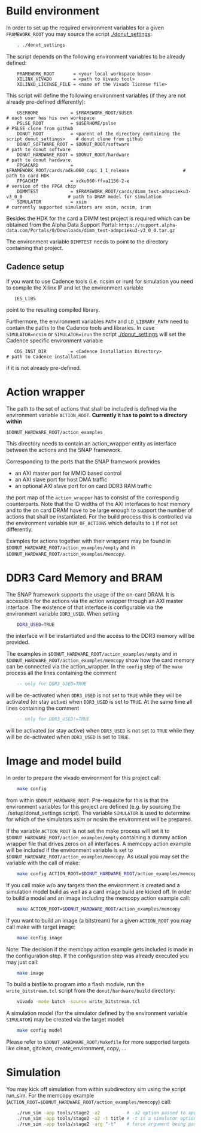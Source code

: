 # Build environment

In order to set up the required environment variables for a given `FRAMEWORK_ROOT` you may source the script [./donut_settings](./donut_settings):

```bash
    . ./donut_settings
```

The script depends on the following environment variables to be already defined:

```
    FRAMEWORK_ROOT       = <your local workspace base>
    XILINX_VIVADO        = <path to Vivado tool>
    XILINXD_LICENSE_FILE = <name of the Vivado license file>
```

This script will define the following environment variables (if they are not already pre-defined
differently):

```
    USERHOME            = $FRAMEWORK_ROOT/$USER                                             # each user has his own workspace
    PSLSE_ROOT          = $USERHOME/pslse                                                   # PSLSE clone from github
    DONUT_ROOT          = <parent of the directory containing the script donut_settings>    # donut clone from github
    DONUT_SOFTWARE_ROOT = $DONUT_ROOT/software                                              # path to donut software
    DONUT_HARDWARE_ROOT = $DONUT_ROOT/hardware                                              # path to donut hardware
    FPGACARD            = $FRAMEWORK_ROOT/cards/adku060_capi_1_1_release                    # path to card HDK
    FPGACHIP            = xcku060-ffva1156-2-e                                              # version of the FPGA chip
    DIMMTEST            = $FRAMEWORK_ROOT/cards/dimm_test-admpcieku3-v3_0_0                 # path to DRAM model for simulation
    SIMULATOR           = xsim                                                              # currently supported simulators are xsim, ncsim, irun
```

Besides the HDK for the card a DIMM test project is required which can be obtained from
the Alpha Data Support Portal:
`https://support.alpha-data.com/Portals/0/Downloads/dimm_test-admpcieku3-v3_0_0.tar.gz`

The environment variable `DIMMTEST` needs to point to the directory containing that project.

## Cadence setup

If you want to use Cadence tools (i.e. ncsim or irun) for simulation you need to compile the Xilinx IP and let the environment variable

```
   IES_LIBS
```

point to the resulting compiled library.

Furthermore, the environment variables `PATH` and `LD_LIBRARY_PATH` need to contain the paths
to the Cadence tools and libraries. In case `SIMULATOR=ncsim` or `SIMULATOR=irun` the script
[./donut_settings](./donut_settings) will set the Cadence specific environment variable

```
   CDS_INST_DIR         = <Cadence Installation Directory>                                  # path to Cadence installation
```

if it is not already pre-defined.

# Action wrapper

The path to the set of actions that shall be included is defined via the environment variable `ACTION_ROOT`.
**Currently it has to point to a directory within**

    $DONUT_HARDWARE_ROOT/action_examples

This directory needs to contain an action_wrapper entity as interface between the actions and the SNAP framework.

Corresponding to the ports that the SNAP framework provides
* an AXI master port for MMIO based control
* an AXI slave port for host DMA traffic
* an optional AXI slave port for on card DDR3 RAM traffic

the port map of the `action_wrapper` has to consist of the correspondig counterparts.
Note that the ID widths of the AXI interfaces to host memory and to the on card DRAM have to be
large enough to support the number of actions that shall be instantiated.
For the build process this is controlled via the environment variable `NUM_OF_ACTIONS`
which defaults to `1` if not set differently.

Examples for actions together with their wrappers may be found in `$DONUT_HARDWARE_ROOT/action_examples/empty`
and in `$DONUT_HARDWARE_ROOT/action_examples/memcopy`.


# DDR3 Card Memory and BRAM

The SNAP framework supports the usage of the on-card DRAM. It is accessible for the actions via the action wrapper
through an AXI master interface. The existence of that interface is configurable via the environment variable `DDR3_USED`.
When setting

```bash
    DDR3_USED=TRUE
```

the interface will be instantiated and the access to the DDR3 memory will be provided.

The examples in `$DONUT_HARDWARE_ROOT/action_examples/empty` and in `$DONUT_HARDWARE_ROOT/action_examples/memcopy` show
how the card memory can be connected via the action_wrapper.
In the `config` step of the `make` process all the lines containing the comment

```vhdl
    -- only for DDR3_USED=TRUE
```

will be de-activated when `DDR3_USED` is not set to `TRUE` while they will be activated (or stay active) when `DDR3_USED`
is set to `TRUE`.
At the same time all lines containing the comment

```vhdl
    -- only for DDR3_USED!=TRUE
```

will be activated (or stay active) when `DDR3_USED` is not set to `TRUE` while they will be de-activated when `DDR3_USED`
is set to `TRUE`.

# Image and model build

In order to prepare the vivado environment for this project call:

```bash
    make config
```

from within `$DONUT_HARDWARE_ROOT`. Pre-requisite for this is that the environment variables for this project
are defined (e.g. by sourcing the ./setup/donut_settings script).
The variable `SIMULATOR` is used to determine for which of the simulators xsim or ncsim
the environment will be prepared.

If the variable `ACTION_ROOT` is not set the make process will set it to `$DONUT_HARDWARE_ROOT/action_examples/empty`
containing a dummy action wrapper file that drives zeros on all interfaces.
A memcopy action example will be included if the environment variable  is set to
`$DONUT_HARDWARE_ROOT/action_examples/memcopy`.
As usual you may set the variable with the call of make:

```bash
    make config ACTION_ROOT=$DONUT_HARDWARE_ROOT/action_examples/memcopy
```

If you call make w/o any targets then the environment is created and a simulation model build
as well as a card image build are kicked off.
In order to build a model and an image including the memcopy action example call:

```bash
    make ACTION_ROOT=$DONUT_HARDWARE_ROOT/action_examples/memcopy
```

If you want to build an image (a bitstream) for a given `ACTION_ROOT` you may call make with target image:

```bash
    make config image
```

Note: The decision if the memcopy action example gets included is made in the configuration step.
If the configuration step was already executed you may just call:

```bash
    make image
```

To build a binfile to program into a flash module, run the `write_bitstream.tcl` script from the `donut/hardware/build` directory:

```bash
    vivado -mode batch -source write_bitstream.tcl
```

A simulation model (for the simulator defined by the environment variable `SIMULATOR`) may be created
via the target model:

```bash
    make config model
```

Please refer to `$DONUT_HARDWARE_ROOT/Makefile` for more supported targets like clean, gitclean, create_environment, copy, ...

# Simulation

You may kick off simulation from within subdirectory sim using the script run_sim.
For the memcopy example (`ACTION_ROOT=$DONUT_HARDWARE_ROOT/action_examples/memcopy`) call:

```bash
    ./run_sim -app tools/stage2 -a2          # -a2 option passed to application by default
    ./run_sim -app tools/stage2 -a2 -t title # -t is a simulator option
    ./run_sim -app tools/stage2 -arg "-t"    # force argument being passed to application
```
